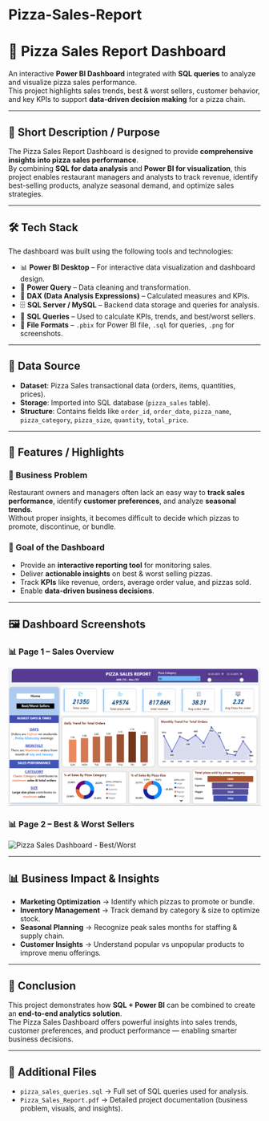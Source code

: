 # Pizza-Sales-Report
# 🍕 Pizza Sales Report Dashboard

An interactive **Power BI Dashboard** integrated with **SQL queries** to analyze and visualize pizza sales performance.  
This project highlights sales trends, best & worst sellers, customer behavior, and key KPIs to support **data-driven decision making** for a pizza chain.

---

## 📌 Short Description / Purpose
The Pizza Sales Report Dashboard is designed to provide **comprehensive insights into pizza sales performance**.  
By combining **SQL for data analysis** and **Power BI for visualization**, this project enables restaurant managers and analysts to track revenue, identify best-selling products, analyze seasonal demand, and optimize sales strategies.

---

## 🛠️ Tech Stack
The dashboard was built using the following tools and technologies:

- 📊 **Power BI Desktop** – For interactive data visualization and dashboard design.  
- 📂 **Power Query** – Data cleaning and transformation.  
- 🧠 **DAX (Data Analysis Expressions)** – Calculated measures and KPIs.  
- 🗄️ **SQL Server / MySQL** – Backend data storage and queries for analysis.  
- 📝 **SQL Queries** – Used to calculate KPIs, trends, and best/worst sellers.  
- 📁 **File Formats** – `.pbix` for Power BI file, `.sql` for queries, `.png` for screenshots.

---

## 📂 Data Source
- **Dataset**: Pizza Sales transactional data (orders, items, quantities, prices).  
- **Storage**: Imported into SQL database (`pizza_sales` table).  
- **Structure**: Contains fields like `order_id`, `order_date`, `pizza_name`, `pizza_category`, `pizza_size`, `quantity`, `total_price`.

---

## 🚀 Features / Highlights

### 🔹 Business Problem
Restaurant owners and managers often lack an easy way to **track sales performance**, identify **customer preferences**, and analyze **seasonal trends**.  
Without proper insights, it becomes difficult to decide which pizzas to promote, discontinue, or bundle.

### 🔹 Goal of the Dashboard
- Provide an **interactive reporting tool** for monitoring sales.  
- Deliver **actionable insights** on best & worst selling pizzas.  
- Track **KPIs** like revenue, orders, average order value, and pizzas sold.  
- Enable **data-driven business decisions**.

---

## 🖼️ Dashboard Screenshots

### 📊 Page 1 – Sales Overview
![Pizza Sales Dashboard - Overview](https://github.com/Vamsi1702/Pizza-Sales-Report/blob/main/Home%20Page.png)

### 📊 Page 2 – Best & Worst Sellers
![Pizza Sales Dashboard - Best/Worst](Screenshot%202025-08-30%20212737.png)

---

## 📊 Business Impact & Insights
- **Marketing Optimization** → Identify which pizzas to promote or bundle.  
- **Inventory Management** → Track demand by category & size to optimize stock.  
- **Seasonal Planning** → Recognize peak sales months for staffing & supply chain.  
- **Customer Insights** → Understand popular vs unpopular products to improve menu offerings.  

---

## 📌 Conclusion
This project demonstrates how **SQL + Power BI** can be combined to create an **end-to-end analytics solution**.  
The Pizza Sales Dashboard offers powerful insights into sales trends, customer preferences, and product performance — enabling smarter business decisions.

---

## 📜 Additional Files
- `pizza_sales_queries.sql` → Full set of SQL queries used for analysis.  
- `Pizza_Sales_Report.pdf` → Detailed project documentation (business problem, visuals, and insights).  
